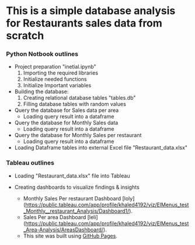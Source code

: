 # This is a simple database analysis for Restaurants sales data from scratch

### Python Notbook outlines

* Project preparation "inetial.ipynb"
    1. Importing the required libraries
    2. Initialize needed functions
    3. Initialize Important variables
* Building the database:
    1. Creating relational database tables "tables.db"
    2. Filling database tables with random values
* Query the database for Sales data per area
    - Loading query result into a dataframe
* Query the database for Monthly Sales data
    - Loading query result into a dataframe
* Query the database for Monthly Sales per restaurant
    - Loading query result into a dataframe
* Loading Dataframe tables into external Excel file "Restaurant_data.xlsx"

### Tableau outlines

* Loading "Restaurant_data.xlsx" file into Tableau
* Creating dashboards to visualize findings & insights

    - Monthly Sales Per restaurant Dashboard [loly] (https://public.tableau.com/app/profile/khaled4192/viz/ElMenus_test_Monthly__restaurant_Analysis/Dashboard1/).
    - Sales Per area Dashboard [leli] (https://public.tableau.com/app/profile/khaled4192/viz/ElMenus_test_Area-Analysis/AreasDashboard/).
    - This site was built using [GitHub Pages](https://pages.github.com/).
